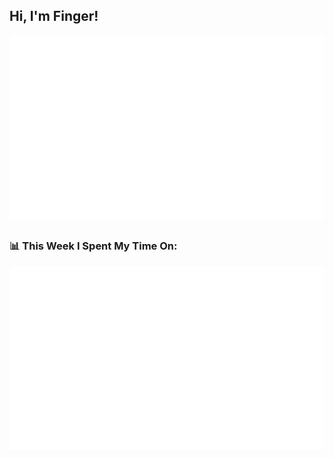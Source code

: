 <h2> Hi, I'm Finger!</h2>

<img align="right" src="https://raw.githubusercontent.com/spianmo/github-stats/master/generated/overview.svg#gh-light-mode-only">

<!-- <img align="right" height="160em" src="https://github-readme-stats-eight-theta.vercel.app/api/top-langs/?username=spianmo&layout=compact&langs_count=8&theme=algolia"/>	 -->
	
```go
package main

type Me struct {
	Name   string
	Job    string
	Code   string
	Skills string
}

func main() {
	me := &Me{
		Name:   "Finger",
		Job:    "Client-side Engineer",
		Code:   "Java, Kotlin, C#, Rust and C++ and Others",
		Skills: "Android, Security, Cross-platform client, NLP, CV, ASR ^o^",
	}
	_ = me
}
```


<h3>📊 This Week I Spent My Time On:</h3>
<img align='right' src="https://raw.githubusercontent.com/spianmo/github-stats/master/generated/languages.svg#gh-light-mode-only">

<!--START_SECTION:waka-->

```txt
Java                   15 hrs 55 mins  █████████████░░░░░░░░░░░░   51.49 %
Kotlin                 6 hrs 46 mins   █████▒░░░░░░░░░░░░░░░░░░░   21.89 %
Groovy                 2 hrs 10 mins   █▓░░░░░░░░░░░░░░░░░░░░░░░   07.06 %
Gradle                 1 hr 51 mins    █▒░░░░░░░░░░░░░░░░░░░░░░░   05.99 %
C++                    1 hr 29 mins    █▒░░░░░░░░░░░░░░░░░░░░░░░   04.83 %
```

<!--END_SECTION:waka-->
